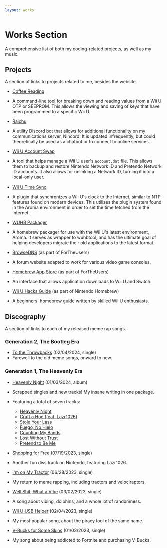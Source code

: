 ```yaml
---
layout: works
---
```


# Works Section

A comprehensive list of both my coding-related projects, as well as my music.

## Projects

A section of links to projects related to me, besides the website.

* [Coffee Reading](https://github.com/Nightkingale/Coffee-Reading)
* A command-line tool for breaking down and reading values from a Wii U OTP or SEEPROM. This allows the viewing and saving of keys that have been programmed to a specific Wii U.

* [Raichu](https://github.com/Nightkingale/Raichu) 
* A utility Discord bot that allows for additional functionality on my communications server, Nincord. It is updated infrequently, but could theoretically be used as a chatbot or to connect to online services.

* [Wii U Account Swap](https://github.com/Nightkingale/Wii-U-Account-Swap)
* A tool that helps manage a Wii U user's `account.dat` file. This allows them to backup and restore Nintendo Network ID and Pretendo Network ID accounts. It also allows for unlinking a Network ID, turning it into a local-only user.

* [Wii U Time Sync](https://github.com/Nightkingale/Wii-U-Time-Sync)
* A plugin that synchronizes a Wii U's clock to the Internet, similar to NTP features found on modern devices. This utilizes the plugin system found in the Aroma environment in order to set the time fetched from the Internet.

* [WUHB Packager](https://github.com/Nightkingale/WUHB-Packager)
* A homebrew packager for use with the Wii U's latest environment, Aroma. It serves as wrapper to wuhbtool, and has the ultimate goal of helping developers migrate their old applications to the latest format. 

* [BrowseDNS](https://browsedns.net/) (as part of ForTheUsers)
* A forum website adapted to work for various video game consoles.

* [Homebrew App Store](https://github.com/fortheusers/hb-appstore) (as part of ForTheUsers)
* An interface that allows application downloads to Wii U and Switch. 

* [Wii U Hacks Guide](https://wiiu.hacks.guide/) (as part of Nintendo Homebrew)
* A beginners' homebrew guide written by skilled Wii U enthusiasts.

## Discography

A section of links to each of my released meme rap songs.

### Generation 2, The Bootleg Era

* [To the Throwbacks](https://nightkingale.bandcamp.com/merch) (02/04/2024, single)
* Farewell to the old meme songs, onward to new.

### Generation 1, The Heavenly Era

* [Heavenly Night](https://push.fm/fl/hn) (01/03/2024, album)
* Scrapped singles and new tracks! My insane writing in one package.
* Featuring a total of seven tracks:
    * [Heavenly Night](https://soundcloud.com/nightkingale/heavenly-night?in=nightkingale/sets/heavenly-night)
    * [Craft a Hoe (feat. Lazr1026)](https://soundcloud.com/nightkingale/craft-a-hoe?in=nightkingale/sets/heavenly-night)
    * [Stole Your Lass](https://soundcloud.com/nightkingale/stole-your-lass?in=nightkingale/sets/heavenly-night)
    * [Fuego, No Hielo](https://soundcloud.com/nightkingale/fuego-no-hielo?in=nightkingale/sets/heavenly-night)
    * [Counting My Bands](https://soundcloud.com/nightkingale/counting-my-bands?in=nightkingale/sets/heavenly-night)
    * [Lost Without Trust](https://soundcloud.com/nightkingale/lost-without-trust?in=nightkingale/sets/heavenly-night)
    * [Pretend to Be Me](https://soundcloud.com/nightkingale/pretend-to-be-me?in=nightkingale/sets/heavenly-night)

* [Shopping for Free](https://push.fm/fl/sff) (07/19/2023, single)
* Another fun diss track on Nintendo, featuring Lazr1026.

* [I'm on My Tractor](https://push.fm/fl/iomt) (06/28/2023, single)
* My return to meme rapping, including tractors and velociraptors.

* [Well Shit, What a Vibe](https://push.fm/fl/wswav) (03/02/2023, single)
* A song about vibing, dolphins, and a whole lot of randomness.

* [Wii U USB Helper](https://push.fm/fl/wuub) (02/04/2023, single)
* My most popular song, about the piracy tool of the same name.

* [V-Bucks for Some Skins](https://push.fm/fl/vbfss) (01/03/2023, single)
* My song about being addicted to Fortnite and purchasing V-Bucks.